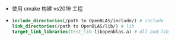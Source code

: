 * 使用 cmake 构建 vs2019 工程

* ```cmake
  include_directories(/path to OpenBLAS/include/) # include
  link_directories(/path to OpenBLAS/lib/) # lib
  target_link_libraries(Test_lib libopenblas.a) # dll and lib
  ```

